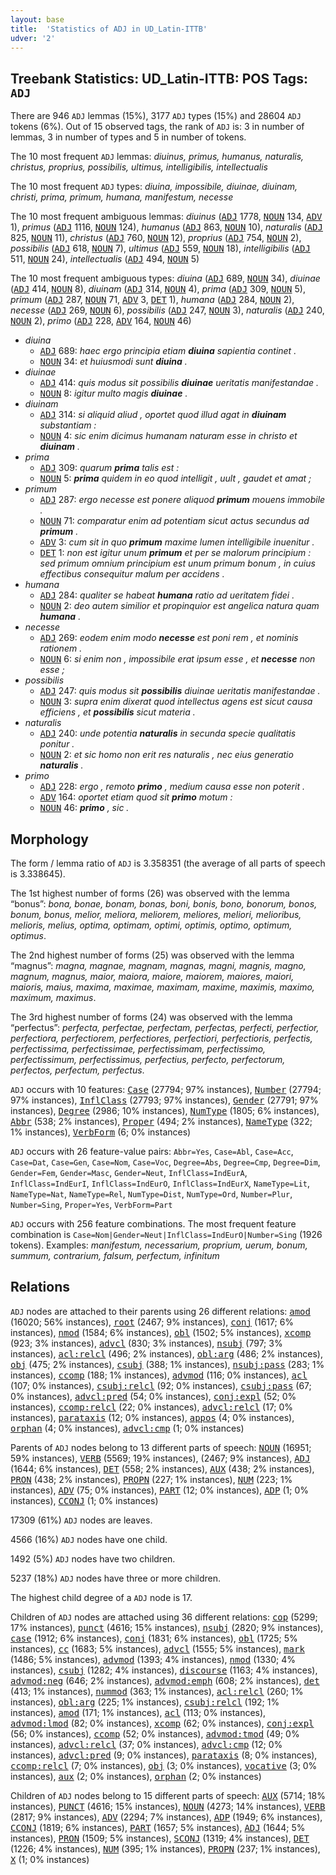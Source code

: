 ```yaml
---
layout: base
title:  'Statistics of ADJ in UD_Latin-ITTB'
udver: '2'
---
```


## Treebank Statistics: UD_Latin-ITTB: POS Tags: `ADJ`

There are 946 `ADJ` lemmas (15%), 3177 `ADJ` types (15%) and 28604 `ADJ` tokens (6%).
Out of 15 observed tags, the rank of `ADJ` is: 3 in number of lemmas, 3 in number of types and 5 in number of tokens.

The 10 most frequent `ADJ` lemmas: <em>diuinus, primus, humanus, naturalis, christus, proprius, possibilis, ultimus, intelligibilis, intellectualis</em>

The 10 most frequent `ADJ` types:  <em>diuina, impossibile, diuinae, diuinam, christi, prima, primum, humana, manifestum, necesse</em>

The 10 most frequent ambiguous lemmas: <em>diuinus</em> (<tt><a href="la_ittb-pos-ADJ.html">ADJ</a></tt> 1778, <tt><a href="la_ittb-pos-NOUN.html">NOUN</a></tt> 134, <tt><a href="la_ittb-pos-ADV.html">ADV</a></tt> 1), <em>primus</em> (<tt><a href="la_ittb-pos-ADJ.html">ADJ</a></tt> 1116, <tt><a href="la_ittb-pos-NOUN.html">NOUN</a></tt> 124), <em>humanus</em> (<tt><a href="la_ittb-pos-ADJ.html">ADJ</a></tt> 863, <tt><a href="la_ittb-pos-NOUN.html">NOUN</a></tt> 10), <em>naturalis</em> (<tt><a href="la_ittb-pos-ADJ.html">ADJ</a></tt> 825, <tt><a href="la_ittb-pos-NOUN.html">NOUN</a></tt> 11), <em>christus</em> (<tt><a href="la_ittb-pos-ADJ.html">ADJ</a></tt> 760, <tt><a href="la_ittb-pos-NOUN.html">NOUN</a></tt> 12), <em>proprius</em> (<tt><a href="la_ittb-pos-ADJ.html">ADJ</a></tt> 754, <tt><a href="la_ittb-pos-NOUN.html">NOUN</a></tt> 2), <em>possibilis</em> (<tt><a href="la_ittb-pos-ADJ.html">ADJ</a></tt> 618, <tt><a href="la_ittb-pos-NOUN.html">NOUN</a></tt> 7), <em>ultimus</em> (<tt><a href="la_ittb-pos-ADJ.html">ADJ</a></tt> 559, <tt><a href="la_ittb-pos-NOUN.html">NOUN</a></tt> 18), <em>intelligibilis</em> (<tt><a href="la_ittb-pos-ADJ.html">ADJ</a></tt> 511, <tt><a href="la_ittb-pos-NOUN.html">NOUN</a></tt> 24), <em>intellectualis</em> (<tt><a href="la_ittb-pos-ADJ.html">ADJ</a></tt> 494, <tt><a href="la_ittb-pos-NOUN.html">NOUN</a></tt> 5)

The 10 most frequent ambiguous types:  <em>diuina</em> (<tt><a href="la_ittb-pos-ADJ.html">ADJ</a></tt> 689, <tt><a href="la_ittb-pos-NOUN.html">NOUN</a></tt> 34), <em>diuinae</em> (<tt><a href="la_ittb-pos-ADJ.html">ADJ</a></tt> 414, <tt><a href="la_ittb-pos-NOUN.html">NOUN</a></tt> 8), <em>diuinam</em> (<tt><a href="la_ittb-pos-ADJ.html">ADJ</a></tt> 314, <tt><a href="la_ittb-pos-NOUN.html">NOUN</a></tt> 4), <em>prima</em> (<tt><a href="la_ittb-pos-ADJ.html">ADJ</a></tt> 309, <tt><a href="la_ittb-pos-NOUN.html">NOUN</a></tt> 5), <em>primum</em> (<tt><a href="la_ittb-pos-ADJ.html">ADJ</a></tt> 287, <tt><a href="la_ittb-pos-NOUN.html">NOUN</a></tt> 71, <tt><a href="la_ittb-pos-ADV.html">ADV</a></tt> 3, <tt><a href="la_ittb-pos-DET.html">DET</a></tt> 1), <em>humana</em> (<tt><a href="la_ittb-pos-ADJ.html">ADJ</a></tt> 284, <tt><a href="la_ittb-pos-NOUN.html">NOUN</a></tt> 2), <em>necesse</em> (<tt><a href="la_ittb-pos-ADJ.html">ADJ</a></tt> 269, <tt><a href="la_ittb-pos-NOUN.html">NOUN</a></tt> 6), <em>possibilis</em> (<tt><a href="la_ittb-pos-ADJ.html">ADJ</a></tt> 247, <tt><a href="la_ittb-pos-NOUN.html">NOUN</a></tt> 3), <em>naturalis</em> (<tt><a href="la_ittb-pos-ADJ.html">ADJ</a></tt> 240, <tt><a href="la_ittb-pos-NOUN.html">NOUN</a></tt> 2), <em>primo</em> (<tt><a href="la_ittb-pos-ADJ.html">ADJ</a></tt> 228, <tt><a href="la_ittb-pos-ADV.html">ADV</a></tt> 164, <tt><a href="la_ittb-pos-NOUN.html">NOUN</a></tt> 46)


* <em>diuina</em>
  * <tt><a href="la_ittb-pos-ADJ.html">ADJ</a></tt> 689: <em>haec ergo principia etiam <b>diuina</b> sapientia continet .</em>
  * <tt><a href="la_ittb-pos-NOUN.html">NOUN</a></tt> 34: <em>et huiusmodi sunt <b>diuina</b> .</em>
* <em>diuinae</em>
  * <tt><a href="la_ittb-pos-ADJ.html">ADJ</a></tt> 414: <em>quis modus sit possibilis <b>diuinae</b> ueritatis manifestandae .</em>
  * <tt><a href="la_ittb-pos-NOUN.html">NOUN</a></tt> 8: <em>igitur multo magis <b>diuinae</b> .</em>
* <em>diuinam</em>
  * <tt><a href="la_ittb-pos-ADJ.html">ADJ</a></tt> 314: <em>si aliquid aliud , oportet quod illud agat in <b>diuinam</b> substantiam :</em>
  * <tt><a href="la_ittb-pos-NOUN.html">NOUN</a></tt> 4: <em>sic enim dicimus humanam naturam esse in christo et <b>diuinam</b> .</em>
* <em>prima</em>
  * <tt><a href="la_ittb-pos-ADJ.html">ADJ</a></tt> 309: <em>quarum <b>prima</b> talis est :</em>
  * <tt><a href="la_ittb-pos-NOUN.html">NOUN</a></tt> 5: <em><b>prima</b> quidem in eo quod intelligit , uult , gaudet et amat ;</em>
* <em>primum</em>
  * <tt><a href="la_ittb-pos-ADJ.html">ADJ</a></tt> 287: <em>ergo necesse est ponere aliquod <b>primum</b> mouens immobile .</em>
  * <tt><a href="la_ittb-pos-NOUN.html">NOUN</a></tt> 71: <em>comparatur enim ad potentiam sicut actus secundus ad <b>primum</b> .</em>
  * <tt><a href="la_ittb-pos-ADV.html">ADV</a></tt> 3: <em>cum sit in quo <b>primum</b> maxime lumen intelligibile inuenitur .</em>
  * <tt><a href="la_ittb-pos-DET.html">DET</a></tt> 1: <em>non est igitur unum <b>primum</b> et per se malorum principium : sed primum omnium principium est unum primum bonum , in cuius effectibus consequitur malum per accidens .</em>
* <em>humana</em>
  * <tt><a href="la_ittb-pos-ADJ.html">ADJ</a></tt> 284: <em>qualiter se habeat <b>humana</b> ratio ad ueritatem fidei .</em>
  * <tt><a href="la_ittb-pos-NOUN.html">NOUN</a></tt> 2: <em>deo autem similior et propinquior est angelica natura quam <b>humana</b> .</em>
* <em>necesse</em>
  * <tt><a href="la_ittb-pos-ADJ.html">ADJ</a></tt> 269: <em>eodem enim modo <b>necesse</b> est poni rem , et nominis rationem .</em>
  * <tt><a href="la_ittb-pos-NOUN.html">NOUN</a></tt> 6: <em>si enim non , impossibile erat ipsum esse , et <b>necesse</b> non esse ;</em>
* <em>possibilis</em>
  * <tt><a href="la_ittb-pos-ADJ.html">ADJ</a></tt> 247: <em>quis modus sit <b>possibilis</b> diuinae ueritatis manifestandae .</em>
  * <tt><a href="la_ittb-pos-NOUN.html">NOUN</a></tt> 3: <em>supra enim dixerat quod intellectus agens est sicut causa efficiens , et <b>possibilis</b> sicut materia .</em>
* <em>naturalis</em>
  * <tt><a href="la_ittb-pos-ADJ.html">ADJ</a></tt> 240: <em>unde potentia <b>naturalis</b> in secunda specie qualitatis ponitur .</em>
  * <tt><a href="la_ittb-pos-NOUN.html">NOUN</a></tt> 2: <em>et sic homo non erit res naturalis , nec eius generatio <b>naturalis</b> .</em>
* <em>primo</em>
  * <tt><a href="la_ittb-pos-ADJ.html">ADJ</a></tt> 228: <em>ergo , remoto <b>primo</b> , medium causa esse non poterit .</em>
  * <tt><a href="la_ittb-pos-ADV.html">ADV</a></tt> 164: <em>oportet etiam quod sit <b>primo</b> motum :</em>
  * <tt><a href="la_ittb-pos-NOUN.html">NOUN</a></tt> 46: <em><b>primo</b> , sic .</em>

## Morphology

The form / lemma ratio of `ADJ` is 3.358351 (the average of all parts of speech is 3.338645).

The 1st highest number of forms (26) was observed with the lemma “bonus”: <em>bona, bonae, bonam, bonas, boni, bonis, bono, bonorum, bonos, bonum, bonus, melior, meliora, meliorem, meliores, meliori, melioribus, melioris, melius, optima, optimam, optimi, optimis, optimo, optimum, optimus</em>.

The 2nd highest number of forms (25) was observed with the lemma “magnus”: <em>magna, magnae, magnam, magnas, magni, magnis, magno, magnum, magnus, maior, maiora, maiore, maiorem, maiores, maiori, maioris, maius, maxima, maximae, maximam, maxime, maximis, maximo, maximum, maximus</em>.

The 3rd highest number of forms (24) was observed with the lemma “perfectus”: <em>perfecta, perfectae, perfectam, perfectas, perfecti, perfectior, perfectiora, perfectiorem, perfectiores, perfectiori, perfectioris, perfectis, perfectissima, perfectissimae, perfectissimam, perfectissimo, perfectissimum, perfectissimus, perfectius, perfecto, perfectorum, perfectos, perfectum, perfectus</em>.

`ADJ` occurs with 10 features: <tt><a href="la_ittb-feat-Case.html">Case</a></tt> (27794; 97% instances), <tt><a href="la_ittb-feat-Number.html">Number</a></tt> (27794; 97% instances), <tt><a href="la_ittb-feat-InflClass.html">InflClass</a></tt> (27793; 97% instances), <tt><a href="la_ittb-feat-Gender.html">Gender</a></tt> (27791; 97% instances), <tt><a href="la_ittb-feat-Degree.html">Degree</a></tt> (2986; 10% instances), <tt><a href="la_ittb-feat-NumType.html">NumType</a></tt> (1805; 6% instances), <tt><a href="la_ittb-feat-Abbr.html">Abbr</a></tt> (538; 2% instances), <tt><a href="la_ittb-feat-Proper.html">Proper</a></tt> (494; 2% instances), <tt><a href="la_ittb-feat-NameType.html">NameType</a></tt> (322; 1% instances), <tt><a href="la_ittb-feat-VerbForm.html">VerbForm</a></tt> (6; 0% instances)

`ADJ` occurs with 26 feature-value pairs: `Abbr=Yes`, `Case=Abl`, `Case=Acc`, `Case=Dat`, `Case=Gen`, `Case=Nom`, `Case=Voc`, `Degree=Abs`, `Degree=Cmp`, `Degree=Dim`, `Gender=Fem`, `Gender=Masc`, `Gender=Neut`, `InflClass=IndEurA`, `InflClass=IndEurI`, `InflClass=IndEurO`, `InflClass=IndEurX`, `NameType=Lit`, `NameType=Nat`, `NameType=Rel`, `NumType=Dist`, `NumType=Ord`, `Number=Plur`, `Number=Sing`, `Proper=Yes`, `VerbForm=Part`

`ADJ` occurs with 256 feature combinations.
The most frequent feature combination is `Case=Nom|Gender=Neut|InflClass=IndEurO|Number=Sing` (1926 tokens).
Examples: <em>manifestum, necessarium, proprium, uerum, bonum, summum, contrarium, falsum, perfectum, infinitum</em>


## Relations

`ADJ` nodes are attached to their parents using 26 different relations: <tt><a href="la_ittb-dep-amod.html">amod</a></tt> (16020; 56% instances), <tt><a href="la_ittb-dep-root.html">root</a></tt> (2467; 9% instances), <tt><a href="la_ittb-dep-conj.html">conj</a></tt> (1617; 6% instances), <tt><a href="la_ittb-dep-nmod.html">nmod</a></tt> (1584; 6% instances), <tt><a href="la_ittb-dep-obl.html">obl</a></tt> (1502; 5% instances), <tt><a href="la_ittb-dep-xcomp.html">xcomp</a></tt> (923; 3% instances), <tt><a href="la_ittb-dep-advcl.html">advcl</a></tt> (830; 3% instances), <tt><a href="la_ittb-dep-nsubj.html">nsubj</a></tt> (797; 3% instances), <tt><a href="la_ittb-dep-acl-relcl.html">acl:relcl</a></tt> (496; 2% instances), <tt><a href="la_ittb-dep-obl-arg.html">obl:arg</a></tt> (486; 2% instances), <tt><a href="la_ittb-dep-obj.html">obj</a></tt> (475; 2% instances), <tt><a href="la_ittb-dep-csubj.html">csubj</a></tt> (388; 1% instances), <tt><a href="la_ittb-dep-nsubj-pass.html">nsubj:pass</a></tt> (283; 1% instances), <tt><a href="la_ittb-dep-ccomp.html">ccomp</a></tt> (188; 1% instances), <tt><a href="la_ittb-dep-advmod.html">advmod</a></tt> (116; 0% instances), <tt><a href="la_ittb-dep-acl.html">acl</a></tt> (107; 0% instances), <tt><a href="la_ittb-dep-csubj-relcl.html">csubj:relcl</a></tt> (92; 0% instances), <tt><a href="la_ittb-dep-csubj-pass.html">csubj:pass</a></tt> (67; 0% instances), <tt><a href="la_ittb-dep-advcl-pred.html">advcl:pred</a></tt> (54; 0% instances), <tt><a href="la_ittb-dep-conj-expl.html">conj:expl</a></tt> (52; 0% instances), <tt><a href="la_ittb-dep-ccomp-relcl.html">ccomp:relcl</a></tt> (22; 0% instances), <tt><a href="la_ittb-dep-advcl-relcl.html">advcl:relcl</a></tt> (17; 0% instances), <tt><a href="la_ittb-dep-parataxis.html">parataxis</a></tt> (12; 0% instances), <tt><a href="la_ittb-dep-appos.html">appos</a></tt> (4; 0% instances), <tt><a href="la_ittb-dep-orphan.html">orphan</a></tt> (4; 0% instances), <tt><a href="la_ittb-dep-advcl-cmp.html">advcl:cmp</a></tt> (1; 0% instances)

Parents of `ADJ` nodes belong to 13 different parts of speech: <tt><a href="la_ittb-pos-NOUN.html">NOUN</a></tt> (16951; 59% instances), <tt><a href="la_ittb-pos-VERB.html">VERB</a></tt> (5569; 19% instances),  (2467; 9% instances), <tt><a href="la_ittb-pos-ADJ.html">ADJ</a></tt> (1644; 6% instances), <tt><a href="la_ittb-pos-DET.html">DET</a></tt> (558; 2% instances), <tt><a href="la_ittb-pos-AUX.html">AUX</a></tt> (438; 2% instances), <tt><a href="la_ittb-pos-PRON.html">PRON</a></tt> (438; 2% instances), <tt><a href="la_ittb-pos-PROPN.html">PROPN</a></tt> (227; 1% instances), <tt><a href="la_ittb-pos-NUM.html">NUM</a></tt> (223; 1% instances), <tt><a href="la_ittb-pos-ADV.html">ADV</a></tt> (75; 0% instances), <tt><a href="la_ittb-pos-PART.html">PART</a></tt> (12; 0% instances), <tt><a href="la_ittb-pos-ADP.html">ADP</a></tt> (1; 0% instances), <tt><a href="la_ittb-pos-CCONJ.html">CCONJ</a></tt> (1; 0% instances)

17309 (61%) `ADJ` nodes are leaves.

4566 (16%) `ADJ` nodes have one child.

1492 (5%) `ADJ` nodes have two children.

5237 (18%) `ADJ` nodes have three or more children.

The highest child degree of a `ADJ` node is 17.

Children of `ADJ` nodes are attached using 36 different relations: <tt><a href="la_ittb-dep-cop.html">cop</a></tt> (5299; 17% instances), <tt><a href="la_ittb-dep-punct.html">punct</a></tt> (4616; 15% instances), <tt><a href="la_ittb-dep-nsubj.html">nsubj</a></tt> (2820; 9% instances), <tt><a href="la_ittb-dep-case.html">case</a></tt> (1912; 6% instances), <tt><a href="la_ittb-dep-conj.html">conj</a></tt> (1831; 6% instances), <tt><a href="la_ittb-dep-obl.html">obl</a></tt> (1725; 5% instances), <tt><a href="la_ittb-dep-cc.html">cc</a></tt> (1683; 5% instances), <tt><a href="la_ittb-dep-advcl.html">advcl</a></tt> (1555; 5% instances), <tt><a href="la_ittb-dep-mark.html">mark</a></tt> (1486; 5% instances), <tt><a href="la_ittb-dep-advmod.html">advmod</a></tt> (1393; 4% instances), <tt><a href="la_ittb-dep-nmod.html">nmod</a></tt> (1330; 4% instances), <tt><a href="la_ittb-dep-csubj.html">csubj</a></tt> (1282; 4% instances), <tt><a href="la_ittb-dep-discourse.html">discourse</a></tt> (1163; 4% instances), <tt><a href="la_ittb-dep-advmod-neg.html">advmod:neg</a></tt> (646; 2% instances), <tt><a href="la_ittb-dep-advmod-emph.html">advmod:emph</a></tt> (608; 2% instances), <tt><a href="la_ittb-dep-det.html">det</a></tt> (413; 1% instances), <tt><a href="la_ittb-dep-nummod.html">nummod</a></tt> (363; 1% instances), <tt><a href="la_ittb-dep-acl-relcl.html">acl:relcl</a></tt> (260; 1% instances), <tt><a href="la_ittb-dep-obl-arg.html">obl:arg</a></tt> (225; 1% instances), <tt><a href="la_ittb-dep-csubj-relcl.html">csubj:relcl</a></tt> (192; 1% instances), <tt><a href="la_ittb-dep-amod.html">amod</a></tt> (171; 1% instances), <tt><a href="la_ittb-dep-acl.html">acl</a></tt> (113; 0% instances), <tt><a href="la_ittb-dep-advmod-lmod.html">advmod:lmod</a></tt> (82; 0% instances), <tt><a href="la_ittb-dep-xcomp.html">xcomp</a></tt> (62; 0% instances), <tt><a href="la_ittb-dep-conj-expl.html">conj:expl</a></tt> (56; 0% instances), <tt><a href="la_ittb-dep-ccomp.html">ccomp</a></tt> (52; 0% instances), <tt><a href="la_ittb-dep-advmod-tmod.html">advmod:tmod</a></tt> (49; 0% instances), <tt><a href="la_ittb-dep-advcl-relcl.html">advcl:relcl</a></tt> (37; 0% instances), <tt><a href="la_ittb-dep-advcl-cmp.html">advcl:cmp</a></tt> (12; 0% instances), <tt><a href="la_ittb-dep-advcl-pred.html">advcl:pred</a></tt> (9; 0% instances), <tt><a href="la_ittb-dep-parataxis.html">parataxis</a></tt> (8; 0% instances), <tt><a href="la_ittb-dep-ccomp-relcl.html">ccomp:relcl</a></tt> (7; 0% instances), <tt><a href="la_ittb-dep-obj.html">obj</a></tt> (3; 0% instances), <tt><a href="la_ittb-dep-vocative.html">vocative</a></tt> (3; 0% instances), <tt><a href="la_ittb-dep-aux.html">aux</a></tt> (2; 0% instances), <tt><a href="la_ittb-dep-orphan.html">orphan</a></tt> (2; 0% instances)

Children of `ADJ` nodes belong to 15 different parts of speech: <tt><a href="la_ittb-pos-AUX.html">AUX</a></tt> (5714; 18% instances), <tt><a href="la_ittb-pos-PUNCT.html">PUNCT</a></tt> (4616; 15% instances), <tt><a href="la_ittb-pos-NOUN.html">NOUN</a></tt> (4273; 14% instances), <tt><a href="la_ittb-pos-VERB.html">VERB</a></tt> (2817; 9% instances), <tt><a href="la_ittb-pos-ADV.html">ADV</a></tt> (2294; 7% instances), <tt><a href="la_ittb-pos-ADP.html">ADP</a></tt> (1949; 6% instances), <tt><a href="la_ittb-pos-CCONJ.html">CCONJ</a></tt> (1819; 6% instances), <tt><a href="la_ittb-pos-PART.html">PART</a></tt> (1657; 5% instances), <tt><a href="la_ittb-pos-ADJ.html">ADJ</a></tt> (1644; 5% instances), <tt><a href="la_ittb-pos-PRON.html">PRON</a></tt> (1509; 5% instances), <tt><a href="la_ittb-pos-SCONJ.html">SCONJ</a></tt> (1319; 4% instances), <tt><a href="la_ittb-pos-DET.html">DET</a></tt> (1226; 4% instances), <tt><a href="la_ittb-pos-NUM.html">NUM</a></tt> (395; 1% instances), <tt><a href="la_ittb-pos-PROPN.html">PROPN</a></tt> (237; 1% instances), <tt><a href="la_ittb-pos-X.html">X</a></tt> (1; 0% instances)

